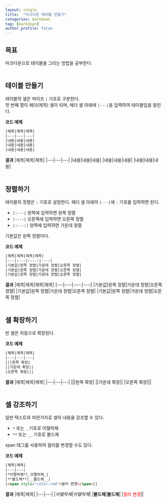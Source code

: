 ```yaml
---
layout: single
title:  "마크다운 테이블 만들기"
categories: markdown
tag: [markdown]
author_profile: false
---
```


## 목표
마크다운으로 테이블을 그리는 방법을 공부한다. 
<br>
<br>



## 테이블 만들기
테이블의 셀은 파이프 <code>|</code> 기호로 구분한다.  
첫 번째 열이 헤더(제목) 셀이 되며, 헤더 셀 아래에 <code>|---|</code>을 입력하여 테이블임을 알린다.
<br>

**코드 예제**
```html
|제목|제목|제목|
|---|---|---|
|내용|내용|내용|
|내용|내용|내용|
|내용|내용|내용|
```

**결과**
|제목|제목|제목|
|---|---|---|
|내용|내용|내용|
|내용|내용|내용|
|내용|내용|내용|
<br>
<br>



## 정렬하기
테이블의 정렬은 <code>:</code> 기호로 설정한다.
헤더 셀 아래의 <code>|---|</code>에 <code>:</code> 기호를 입력하면 된다.
- <code>|:---|</code> 왼쪽에 입력하면 왼쪽 정렬
- <code>|---:|</code> 오른쪽에 입력하면 오른쪽 정렬
- <code>|:---:|</code> 양쪽에 입력하면 가운데 정렬

기본값은 왼쪽 정렬이다.
<br>

**코드 예제**
```html
|제목|제목|제목|제목|
|---|:---|:---:|---:|
|기본값|왼쪽 정렬|가운데 정렬|오른쪽 정렬|
|기본값|왼쪽 정렬|가운데 정렬|오른쪽 정렬|
|기본값|왼쪽 정렬|가운데 정렬|오른쪽 정렬|
```

**결과**
|제목|제목|제목|제목|
|---|:---|:---:|---:|
|기본값|왼쪽 정렬|가운데 정렬|오른쪽 정렬|
|기본값|왼쪽 정렬|가운데 정렬|오른쪽 정렬|
|기본값|왼쪽 정렬|가운데 정렬|오른쪽 정렬|
<br>
<br>



## 셀 확장하기
빈 셀은 자동으로 확장된다.
<br>

**코드 예제**
```html
|제목|제목|제목|
|---|---|---|
|||왼쪽 확장|
||가운데 확장||
|오른쪽 확장|||
```

**결과**
|제목|제목|제목|
|---|---|---|
|||왼쪽 확장|
||가운데 확장||
|오른쪽 확장|||
<br>
<br>



## 셀 강조하기
일반 텍스트와 마찬가지로 셀의 내용을 강조할 수 있다.
- <code>*</code> 또는 <code>_</code> 기호로 이탤릭체
- <code>**</code> 또는 <code>__</code> 기호로 볼드체

span 태그를 사용하여 컬러를 변경할 수도 있다.
<br>

**코드 예제**
```html
|제목|제목|
|---|---|
|*이탤릭체*|_이탤릭체_|
|**볼드체**|__볼드체__|
|<span style="color:red">컬러 변경</span>||
```

**결과**
|제목|제목|
|---|---|
|*이탤릭체*|_이탤릭체_|
|**볼드체**|__볼드체__|
|<span style="color:red">컬러 변경</span>||
